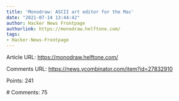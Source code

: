 ```yaml
---
title: 'Monodraw: ASCII art editor for the Mac'
date: "2021-07-14 13:44:42"
author: Hacker News Frontpage
authorlink: https://monodraw.helftone.com/
tags:
- Hacker-News-Frontpage
---
```


<p>Article URL: <a href="https://monodraw.helftone.com/">https://monodraw.helftone.com/</a></p>
<p>Comments URL: <a href="https://news.ycombinator.com/item?id=27832910">https://news.ycombinator.com/item?id=27832910</a></p>
<p>Points: 241</p>
<p># Comments: 75</p>
